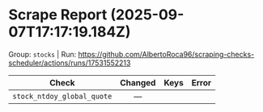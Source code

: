 # Scrape Report (2025-09-07T17:17:19.184Z)

Group: `stocks`  |  Run: https://github.com/AlbertoRoca96/scraping-checks-scheduler/actions/runs/17531552213

| Check | Changed | Keys | Error |
|---|:---:|:--|:--|
| `stock_ntdoy_global_quote` | — |  |  |
